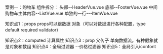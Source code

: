 案例一：购物车
组件拆分：
 头部--HeaderVue.vue
 底部--FooterVue.vue
 中间购物车主体内容--ListVue.vue
 单独的一行---ItemVue.vue

 知识点1：props
   props可以跟数据  对象（可以对数据进行各种配置，type default required validator）

知识点2：computed 计算属性
知识点3：prop 父传子 单向数据流，有种假象就是对象和数组
知识点4：全局过滤器 --价格过滤器
知识点5：全局引入iconfont
